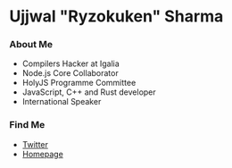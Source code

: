 # Ujjwal "Ryzokuken" Sharma

### About Me

- Compilers Hacker at Igalia
- Node.js Core Collaborator
- HolyJS Programme Committee
- JavaScript, C++ and Rust developer
- International Speaker

### Find Me

- [Twitter](https://twitter.com/ryzokuken)
- [Homepage](https://ryzokuken.dev)
